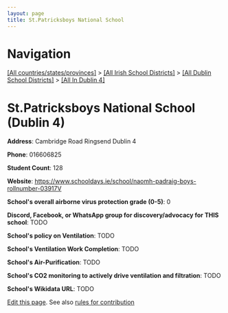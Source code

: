 ```yaml
---
layout: page
title: St.Patricksboys National School
---
```

# Navigation

[[All countries/states/provinces]](../../../..) > [[All Irish School Districts]](../../..) > [[All Dublin School Districts]](../..) > [[All In Dublin 4]](..)

# St.Patricksboys National School (Dublin 4)

**Address**: Cambridge Road Ringsend Dublin 4

**Phone**: 016606825

**Student Count**: 128

**Website**: <https://www.schooldays.ie/school/naomh-padraig-boys-rollnumber-03917V>

**School's overall airborne virus protection grade (0-5)**: 0

**Discord, Facebook, or WhatsApp group for discovery/advocacy for THIS school**: TODO

**School's policy on Ventilation**: TODO

**School's Ventilation Work Completion**: TODO

**School's Air-Purification**: TODO

**School's CO2 monitoring to actively drive ventilation and filtration**: TODO

**School's Wikidata URL**: TODO


[Edit this page](https://github.com/ventilate-schools/Ireland/edit/main/./Dublin_4/St.Patricksboys_National_School.md). See also [rules for contribution](../../../contribution-rules/)